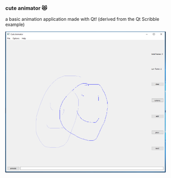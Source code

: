 ### cute animator 😻    
a basic animation application made with Qt! (derived from the Qt Scribble example)    
     
![screenshot of the application](other/screenshot.png)    	 
